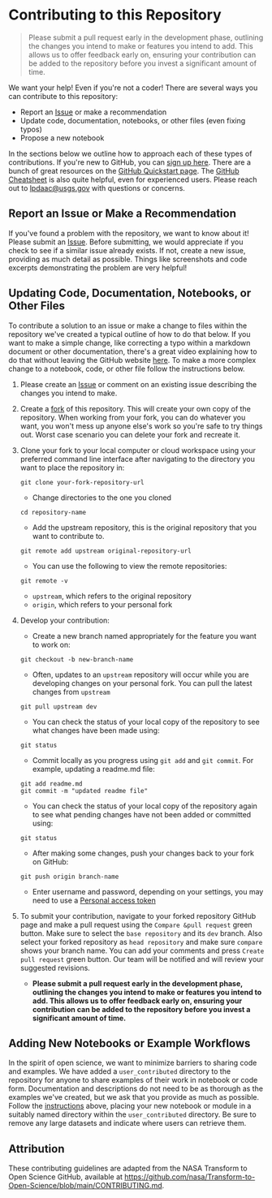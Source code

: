 # Contributing to this Repository

> Please submit a pull request early in the development phase, outlining the changes you intend to make or features you intend to add. This allows us to offer feedback early on, ensuring your contribution can be added to the repository before you invest a significant amount of time.

We want your help! Even if you're not a coder! There are several ways you can contribute to this repository:

- Report an [Issue](https://github.com/nasa/VITALS/issues) or make a recommendation
- Update code, documentation, notebooks, or other files (even fixing typos)
- Propose a new notebook

In the sections below we outline how to approach each of these types of contributions. If you're new to GitHub, you can [sign up here](https://github.com/). There are a bunch of great resources on the [GitHub Quickstart page](https://docs.github.com/en/get-started/quickstart). The [GitHub Cheatsheet](https://training.github.com/downloads/github-git-cheat-sheet/) is also quite helpful, even for experienced users. Please reach out to [lpdaac@usgs.gov](lpdaac@usgs.gov) with questions or concerns.  

## Report an Issue or Make a Recommendation

If you've found a problem with the repository, we want to know about it! Please submit an [Issue](https://github.com/nasa/VITALS/issues). Before submitting, we would appreciate if you check to see if a similar issue already exists. If not, create a new issue, providing as much detail as possible. Things like screenshots and code excerpts demonstrating the problem are very helpful!

## Updating Code, Documentation, Notebooks, or Other Files

To contribute a solution to an issue or make a change to files within the repository we've created a typical outline of how to do that below. If you want to make a simple change, like correcting a typo within a markdown document or other documentation, there's a great video explaining how to do that without leaving the GitHub website [here](https://www.youtube.com/watch?v=PHoScPeMWHI). To make a more complex change to a notebook, code, or other file follow the instructions below.  

1. Please create an [Issue](https://github.com/nasa/VITALS/issues) or comment on an existing issue describing the changes you intend to make.  
2. Create a [fork](https://docs.github.com/en/get-started/quickstart/contributing-to-projects#about-forking) of this repository. This will create your own copy of the repository. When working from your fork, you can do whatever you want, you won't mess up anyone else's work so you're safe to try things out. Worst case scenario you can delete your fork and recreate it.  
3. Clone your fork to your local computer or cloud workspace using your preferred command line interface after navigating to the directory you want to place the repository in:

    ```
    git clone your-fork-repository-url
    ```

    - Change directories to the one you cloned

    ```
    cd repository-name
    ```

    - Add the upstream repository, this is the original repository that you want to contribute to.

    ```
    git remote add upstream original-repository-url
    ```

    - You can use the following to view the remote repositories:

    ```
    git remote -v
    ```

    - `upstream`, which refers to the original repository  
    - `origin`, which refers to your personal fork  

4. Develop your contribution:
    - Create a new branch named appropriately for the feature you want to work on:

    ```
    git checkout -b new-branch-name
    ```

    - Often, updates to an `upstream` repository will occur while you are developing changes on your personal fork. You can pull the latest changes from `upstream`

    ```
    git pull upstream dev
    ```

    - You can check the status of your local copy of the repository to see what changes have been made using:

    ```
    git status
    ```

    - Commit locally as you progress using `git add` and `git commit`. For example, updating a readme.md file:

    ```
    git add readme.md
    git commit -m "updated readme file"
    ```

    - You can check the status of your local copy of the repository again to see what pending changes have not been added or committed using:

    ```
    git status
    ```

    - After making some changes, push your changes back to your fork on GitHub:

    ```git
    git push origin branch-name
    ```

    - Enter username and password, depending on your settings, you may need to use a [Personal access token](https://docs.github.com/en/authentication/keeping-your-account-and-data-secure/managing-your-personal-access-tokens)

5. To submit your contribution, navigate to your forked repository GitHub page and make a pull request using the `Compare &pull request` green button. Make sure to select the `base repository` and its `dev` branch. Also select your forked repository as `head repository` and make sure `compare` shows your branch name. You can add your comments and press `Create pull request` green button. Our team will be notified and will review your suggested revisions.

    - **Please submit a pull request early in the development phase, outlining the changes you intend to make or features you intend to add. This allows us to offer feedback early on, ensuring your contribution can be added to the repository before you invest a significant amount of time.**

## Adding New Notebooks or Example Workflows

In the spirit of open science, we want to minimize barriers to sharing code and examples. We have added a `user_contributed` directory to the repository for anyone to share examples of their work in notebook or code form. Documentation and descriptions do not need to be as thorough as the examples we've created, but we ask that you provide as much as possible. Follow the [instructions](#updating-code-documentation-notebooks-or-other-files) above, placing your new notebook or module in a suitably named directory within the `user_contributed` directory. Be sure to remove any large datasets and indicate where users can retrieve them.

## Attribution

These contributing guidelines are adapted from the NASA Transform to Open Science GitHub, available at <https://github.com/nasa/Transform-to-Open-Science/blob/main/CONTRIBUTING.md>.
